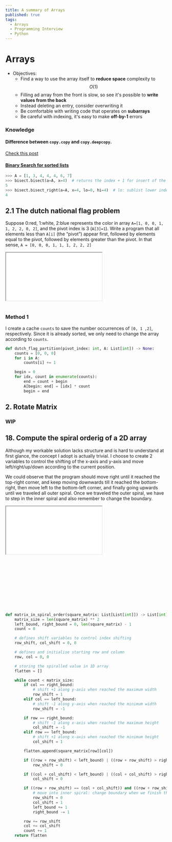 ```yaml
---
title: A summary of Arrays
published: true
tags:
  - Arrays
  - Programming Interview
  - Python
---
```


# Arrays

- Objectives:
  - Find a way to use the array itself to **reduce space** complexity to $$ O(1) $$
  - Filling ad array from the front is slow, so see it's possible to **write values from the back**
  - Instead deleting an entry, consider overwriting it
  - Be comfortable with writing code that operates on **subarrays**
  - Be careful with indexing, it's easy to make **off-by-1** errors

<!--more-->

### Knowledge

#### Difference between `copy.copy` and `copy.deepcopy`.

[Check this post](https://stackoverflow.com/a/17246744/5978883)

#### [Binary Search for sorted lists](https://docs.python.org/3/library/bisect.html)

```python
>>> A = [1, 3, 4, 4, 4, 6, 7]
>>> bisect.bisect(a=A, x=4)  # returns the index + 1 for insert of the rightmost `x` from `a`
5
>>> bisect.bisect_right(a=A, x=4, lo=0, hi=4)  # lo: sublist lower index, hi: sublist higher index
4
```

## 2.1 The dutch national flag problem

Suppose 0:red, 1:white, 2:blue represents the color in array `A=[1, 0, 0, 1, 1, 2, 2, 0, 2]`, and the pivot index is 3 (`A[3]=1`). Write a program that all elements less than `A[i]` (the “pivot”) appear first, followed by elements equal to the pivot, followed by elements greater than the pivot. In that sense, `A = [0, 0, 0, 1, 1, 1, 2, 2, 2]`

<div class="embed-responsive embed-responsive-21by9" style="height: 170px;">
  <iframe class="embed-responsive-item" src="{{ site.baseurl }}/assets/demo/dutch_flag.html"></iframe>
</div>

### Method 1

I create a cache `counts` to save the number occurrences of `[0, 1 ,2]`, respectively. Since it is already sorted, we only need to change the array according to `counts`.

```python
def dutch_flag_partition(pivot_index: int, A: List[int]) -> None:
    counts = [0, 0, 0]
    for i in A:
        counts[i] += 1

    begin = 0
    for idx, count in enumerate(counts):
        end = count + begin
        A[begin: end] = [idx] * count
        begin = end
```

## 2. Rotate Matrix

### WIP

## 18. Compute the spiral orderig of a 2D array

Although my workable solution lacks structure and is hard to understand at first glance, the concept I adopt is actually trivial. I choose to create 2 variables to control the shifting of the x-axis and y-axis and move left/right/up/down according to the current position.

We could observe that the program should move right until it reached the top-right corner, and keep moving downwards till it reached the bottom-right, then move left to the bottom-left corner, and finally going upwards until we traveled all outer spiral. Once we traveled the outer spiral, we have to step in the inner spiral and also remember to change the boundary.

<div class="embed-responsive embed-responsive-21by9" style="height: 320px;">
  <iframe class="embed-responsive-item" src="{{ site.baseurl }}/assets/demo/spiral.html"></iframe>
</div>

```python
def matrix_in_spiral_order(square_matrix: List[List[int]]) -> List[int]:
    matrix_size = len(square_matrix) ** 2
    left_bound, right_bound = 0, len(square_matrix) - 1
    count = 0

    # defines shift variables to control index shifting
    row_shift, col_shift = 0, 0

    # defines and initialise starting row and column
    row, col = 0, 0

    # storing the spiralled value in 1D array
    flatten = []

    while count < matrix_size:
        if col == right_bound:
            # shift +1 along y-axis when reached the maximum width
            row_shift = 1
        elif col == left_bound:
            # shift -1 along y-axis when reached the minimum width
            row_shift = -1

        if row == right_bound:
            # shift -1 along x-axis when reached the maximum height
            col_shift = -1
        elif row == left_bound:
            # shift +1 along x-axis when reached the minimum height
            col_shift = 1

        flatten.append(square_matrix[row][col])

        if ((row + row_shift) < left_bound) | ((row + row_shift) > right_bound):
            row_shift = 0

        if ((col + col_shift) < left_bound) | ((col + col_shift) > right_bound):
            col_shift = 0

        if ((row + row_shift) == (col + col_shift)) and ((row + row_shift) != right_bound):
            # move into inner spiral: change boundary when we finish the current outer spiral and move inside
            row_shift = 0
            col_shift = 1
            left_bound += 1
            right_bound -= 1

        row += row_shift
        col += col_shift
        count += 1
    return flatten
```
